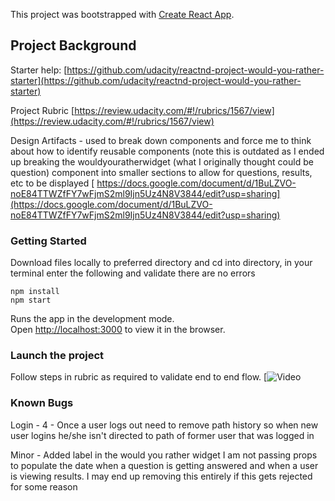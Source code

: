 This project was bootstrapped with [Create React App](https://github.com/facebook/create-react-app).

## Project Background

Starter help: [https://github.com/udacity/reactnd-project-would-you-rather-starter](https://github.com/udacity/reactnd-project-would-you-rather-starter)

Project Rubric [https://review.udacity.com/#!/rubrics/1567/view](https://review.udacity.com/#!/rubrics/1567/view)

Design Artifacts - used to break down components and force me to think about how to identify reusable components (note this is outdated as I ended up breaking the wouldyouratherwidget (what I originally thought could be question) component into smaller sections to allow for questions, results, etc to be displayed [ https://docs.google.com/document/d/1BuLZVO-noE84TTWZfFY7wFjmS2ml9Ijn5Uz4N8V3844/edit?usp=sharing](https://docs.google.com/document/d/1BuLZVO-noE84TTWZfFY7wFjmS2ml9Ijn5Uz4N8V3844/edit?usp=sharing)


### Getting Started

Download files locally to preferred directory and cd into directory, in your terminal enter the following and validate there are no errors

```
npm install
npm start
```

Runs the app in the development mode.<br>
Open [http://localhost:3000](http://localhost:3000) to view it in the browser.

### Launch the project

Follow steps in rubric as required to validate end to end flow.
[![Video](https://github.com/lmidy/reactnd-wouldyourather/blob/ComponentswRedux/2019-Udacity%20ReactwRedux%20-%20Would%20you%20rather.gif)


### Known Bugs

Login - 4 - Once a user logs out need to remove path history so when new user logins he/she isn't directed to path of former user that was logged in

Minor - Added label in the would you rather widget I am not passing props to populate the date when a question is getting answered and when a user is viewing results. I may end up removing this entirely if this gets rejected for some reason
